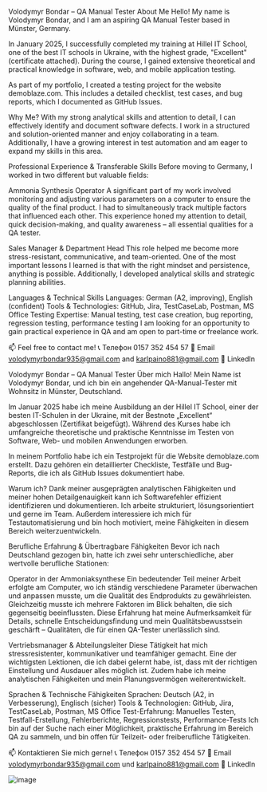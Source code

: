 Volodymyr Bondar – QA Manual Tester
About Me
Hello! My name is Volodymyr Bondar, and I am an aspiring QA Manual Tester based in Münster, Germany.

In January 2025, I successfully completed my training at Hillel IT School, one of the best IT schools in Ukraine, with the highest grade, "Excellent" (certificate attached). During the course, I gained extensive theoretical and practical knowledge in software, web, and mobile application testing.

As part of my portfolio, I created a testing project for the website demoblaze.com. This includes a detailed checklist, test cases, and bug reports, which I documented as GitHub Issues.

Why Me?
With my strong analytical skills and attention to detail, I can effectively identify and document software defects. I work in a structured and solution-oriented manner and enjoy collaborating in a team. Additionally, I have a growing interest in test automation and am eager to expand my skills in this area.

Professional Experience & Transferable Skills
Before moving to Germany, I worked in two different but valuable fields:

Ammonia Synthesis Operator
A significant part of my work involved monitoring and adjusting various parameters on a computer to ensure the quality of the final product. I had to simultaneously track multiple factors that influenced each other. This experience honed my attention to detail, quick decision-making, and quality awareness – all essential qualities for a QA tester.

Sales Manager & Department Head
This role helped me become more stress-resistant, communicative, and team-oriented. One of the most important lessons I learned is that with the right mindset and persistence, anything is possible. Additionally, I developed analytical skills and strategic planning abilities.

Languages & Technical Skills
Languages: German (A2, improving), English (confident)
Tools & Technologies: GitHub, Jira, TestCaseLab, Postman, MS Office
Testing Expertise: Manual testing, test case creation, bug reporting, regression testing, performance testing
I am looking for an opportunity to gain practical experience in QA and am open to part-time or freelance work.

📫 Feel free to contact me!
📞 Телефон 0157 352 454 57
📧 Email volodymyrbondar935@gmail.com and karlpaino881@gmail.com
🔗 LinkedIn

Volodymyr Bondar – QA Manual Tester
Über mich
Hallo! Mein Name ist Volodymyr Bondar, und ich bin ein angehender QA-Manual-Tester mit Wohnsitz in Münster, Deutschland.

Im Januar 2025 habe ich meine Ausbildung an der Hillel IT School, einer der besten IT-Schulen in der Ukraine, mit der Bestnote „Excellent“ abgeschlossen (Zertifikat beigefügt). Während des Kurses habe ich umfangreiche theoretische und praktische Kenntnisse im Testen von Software, Web- und mobilen Anwendungen erworben.

In meinem Portfolio habe ich ein Testprojekt für die Website demoblaze.com erstellt. Dazu gehören ein detaillierter Checkliste, Testfälle und Bug-Reports, die ich als GitHub Issues dokumentiert habe.

Warum ich?
Dank meiner ausgeprägten analytischen Fähigkeiten und meiner hohen Detailgenauigkeit kann ich Softwarefehler effizient identifizieren und dokumentieren. Ich arbeite strukturiert, lösungsorientiert und gerne im Team. Außerdem interessiere ich mich für Testautomatisierung und bin hoch motiviert, meine Fähigkeiten in diesem Bereich weiterzuentwickeln.

Berufliche Erfahrung & Übertragbare Fähigkeiten
Bevor ich nach Deutschland gezogen bin, hatte ich zwei sehr unterschiedliche, aber wertvolle berufliche Stationen:

Operator in der Ammoniaksynthese
Ein bedeutender Teil meiner Arbeit erfolgte am Computer, wo ich ständig verschiedene Parameter überwachen und anpassen musste, um die Qualität des Endprodukts zu gewährleisten. Gleichzeitig musste ich mehrere Faktoren im Blick behalten, die sich gegenseitig beeinflussten. Diese Erfahrung hat meine Aufmerksamkeit für Details, schnelle Entscheidungsfindung und mein Qualitätsbewusstsein geschärft – Qualitäten, die für einen QA-Tester unerlässlich sind.

Vertriebsmanager & Abteilungsleiter
Diese Tätigkeit hat mich stressresistenter, kommunikativer und teamfähiger gemacht. Eine der wichtigsten Lektionen, die ich dabei gelernt habe, ist, dass mit der richtigen Einstellung und Ausdauer alles möglich ist. Zudem habe ich meine analytischen Fähigkeiten und mein Planungsvermögen weiterentwickelt.

Sprachen & Technische Fähigkeiten
Sprachen: Deutsch (A2, in Verbesserung), Englisch (sicher)
Tools & Technologien: GitHub, Jira, TestCaseLab, Postman, MS Office
Test-Erfahrung: Manuelles Testen, Testfall-Erstellung, Fehlerberichte, Regressionstests, Performance-Tests
Ich bin auf der Suche nach einer Möglichkeit, praktische Erfahrung im Bereich QA zu sammeln, und bin offen für Teilzeit- oder freiberufliche Tätigkeiten.

📫 Kontaktieren Sie mich gerne!
📞 Телефон  0157 352 454 57
📧 Email volodymyrbondar935@gmail.com und karlpaino881@gmail.com
🔗 LinkedIn

![image](https://github.com/user-attachments/assets/30718428-77da-462f-9087-5e5e80313dbb)


